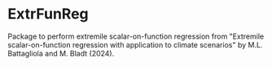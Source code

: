 # ExtrFunReg
Package to perform extremile scalar-on-function regression from "Extremile scalar-on-function regression with application to climate scenarios" by M.L. Battagliola and M. Bladt (2024).

